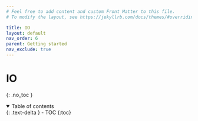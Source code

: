 ```yaml
---
# Feel free to add content and custom Front Matter to this file.
# To modify the layout, see https://jekyllrb.com/docs/themes/#overriding-theme-defaults

title: IO
layout: default
nav_order: 6
parent: Getting started
nav_exclude: true
---
```


# IO
{: .no_toc }

<!-- TODO -->
<!-- some intro text here -->

<!-- collapsible TOC (check https://just-the-docs.github.io/just-the-docs/docs/navigation-structure/#top) -->
<details open markdown="block">
  <summary>
    Table of contents
  </summary>
  {: .text-delta }
- TOC
{:toc}
</details>

<!-- TODO: -->
<!-- IO in FreeST is based on channels (shared + linear) -->
<!-- The combination of shared and linear channels served by a single channel allow for resource capture -->
<!-- ## Standard IO -->
<!-- ## File IO -->
<!-- how to acquire  -->